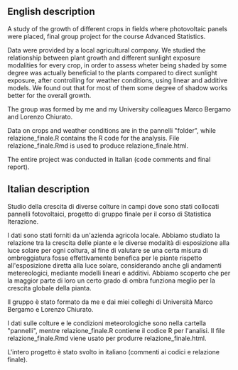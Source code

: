## English description

A study of the growth of different crops in fields where photovoltaic panels were placed, final group project for the course Advanced Statistics.

Data were provided by a local agricultural company. We studied the relationship between plant growth and different sunlight exposure modalities for every crop, in order to assess wheter being shaded by some degree was actually beneficial to the plants compared to direct sunlight exposure, after controlling for weather conditions, using linear and additive models. We found out that for most of them some degree of shadow works better for the overall growth.

The group was formed by me and my University colleagues Marco Bergamo and Lorenzo Chiurato.

Data on crops and weather conditions are in the pannelli "folder", while relazione_finale.R contains the R code for the analysis. File relazione_finale.Rmd is used to produce relazione_finale.html.

The entire project was conducted in Italian (code comments and final report).

## Italian description

Studio della crescita di diverse colture in campi dove sono stati collocati pannelli fotovoltaici, progetto di gruppo finale per il corso di Statistica Iterazione.

I dati sono stati forniti da un'azienda agricola locale. Abbiamo studiato la relazione tra la crescita delle piante e le diverse modalità di esposizione alla luce solare per ogni coltura, al fine di valutare se una certa misura di ombreggiatura fosse effettivamente benefica per le piante rispetto all'esposizione diretta alla luce solare, considerando anche gli andamenti metereologici, mediante modelli lineari e additivi. Abbiamo scoperto che per la maggior parte di loro un certo grado di ombra funziona meglio per la crescita globale della pianta.

Il gruppo è stato formato da me e dai miei colleghi di Università Marco Bergamo e Lorenzo Chiurato.

I dati sulle colture e le condizioni meteorologiche sono nella cartella "pannelli", mentre relazione_finale.R contiene il codice R per l'analisi. Il file relazione_finale.Rmd viene usato per produrre relazione_finale.html.

L'intero progetto è stato svolto in italiano (commenti ai codici e relazione finale).
